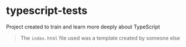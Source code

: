# typescript-tests
Project created to train and learn more deeply about TypeScript


> The `index.html` file used was a template created by someone else
